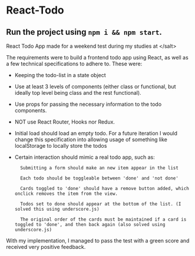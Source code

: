 # React-Todo
## Run the project using `npm i && npm start`.

React Todo App made for a weekend test during my studies at &lt;/salt>

The requirements were to build a frontend todo app using React, as well as a few technical specifications to adhere to. These were:

* Keeping the todo-list in a state object
* Use at least 3 levels of components (either class or functional, but ideally top level being class and the rest functional).
* Use props for passing the necessary information to the todo components.
* NOT use React Router, Hooks nor Redux.
* Initial load should load an empty todo. For a future iteration I would change this specification into allowing usage of something like localStorage to locally store the todos
* Certain interaction should mimic a real todo app, such as:

		Submitting a form should make an new item appear in the list

		Each todo should be toggleable between 'done' and 'not done'

		Cards toggled to 'done' should have a remove button added, which onclick removes the item from the view.

		Todos set to done should appear at the bottom of the list. (I solved this using underscore.js)
		
		The original order of the cards must be maintained if a card is toggled to 'done', and then back again (also solved using underscore.js)
		
		
With my implementation, I managed to pass the test with a green score and received very positive feedback.
